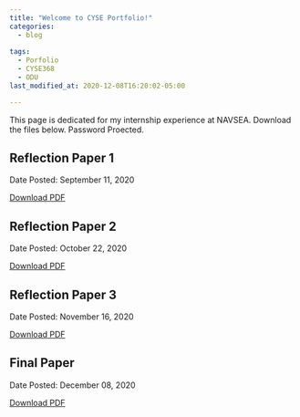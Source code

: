 ```yaml
---
title: "Welcome to CYSE Portfolio!"
categories:
  - blog
  
tags:
  - Porfolio
  - CYSE368
  - ODU
last_modified_at: 2020-12-08T16:20:02-05:00

---
```

<p> This page is dedicated for my internship experience at NAVSEA.  Download the files below.  Password Proected. </p>
<div> 
  <h2> Reflection Paper 1 </h2>
  <div class = "notice--info">
    <p> Date Posted: September 11, 2020 </p>
    <a href="/assets/downloads/CYSE_368_Reflection_Paper_1.pdf" class="btn btn--inverse .btn--small"> Download PDF</a> 
  </div>
</div>

<div> 
  <h2> Reflection Paper 2 </h2>
  <div class = "notice--info">
    <p> Date Posted: October 22, 2020</p>
    <a href="/assets/CYSE_368_Reflection_Paper_1.pdf" class="btn btn--inverse .btn--small"> Download PDF</a> 
  </div>
</div>

<div> 
  <h2> Reflection Paper 3 </h2>
  <div class = "notice--info">
    <p> Date Posted: November 16, 2020 </p>
    <a href="/assets/downloads/CYSE_368_Reflection_Paper_1.pdf" class="btn btn--inverse .btn--small"> Download PDF</a> 
  </div>
</div>

<div> 
  <h2> Final Paper </h2>
  <div class = "notice--danger">
    <p> Date Posted: December 08, 2020 </p>
    <a href="/assets/downloads/Final paper_2PW.pdf" class="btn btn--inverse .btn--small"> Download PDF</a> 
  </div>
</div>



